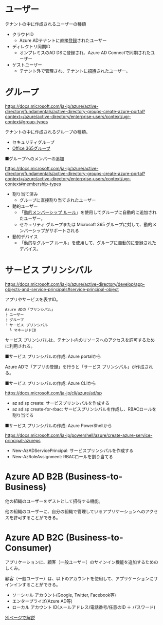 
# ユーザー

テナントの中に作成されるユーザーの種類

- クラウドID
  - Azure ADテナントに直接[登録](https://docs.microsoft.com/ja-jp/azure/active-directory/fundamentals/add-users-azure-active-directory?context=/azure/active-directory/enterprise-users/context/ugr-context)されたユーザー
- ディレクトリ同期ID
  - オンプレミスのAD DSに登録され、Azure AD Connectで同期されたユーザー
- ゲストユーザー
  - テナント外で管理され、テナントに[招待](https://docs.microsoft.com/ja-jp/azure/active-directory/external-identities/b2b-quickstart-add-guest-users-portal)されたユーザー。


# グループ

https://docs.microsoft.com/ja-jp/azure/active-directory/fundamentals/active-directory-groups-create-azure-portal?context=/azure/active-directory/enterprise-users/context/ugr-context#group-types

テナントの中に作成されるグループの種類。

- セキュリティグループ
- [Office 365グループ](https://docs.microsoft.com/ja-jp/microsoft-365/admin/create-groups/office-365-groups?view=o365-worldwide)


■グループへのメンバーの追加

https://docs.microsoft.com/ja-jp/azure/active-directory/fundamentals/active-directory-groups-create-azure-portal?context=/azure/active-directory/enterprise-users/context/ugr-context#membership-types

- 割り当て済み
  - グループに直接割り当てされたユーザー
- 動的ユーザー
  - 「[動的メンバーシップ ルール](https://docs.microsoft.com/ja-jp/azure/active-directory/enterprise-users/groups-create-rule)」を使用してグループに自動的に追加されたユーザー。
  - セキュリティ グループまたは Microsoft 365 グループに対して、動的メンバーシップがサポートされる
- 動的デバイス
  - 「動的なグループ ルール」を使用して、グループに自動的に登録されたデバイス。

# サービス プリンシパル

https://docs.microsoft.com/ja-jp/azure/active-directory/develop/app-objects-and-service-principals#service-principal-object

アプリやサービスを表すID。

```
Azure ADの「プリンシパル」
├ ユーザー
├ グループ
└ サービス プリンシパル
  └ マネージドID
```

サービス プリンシパルは、テナント内のリソースへのアクセスを許可するために利用される。

■サービス プリンシパルの作成: Azure portalから

Azure ADで「アプリの登録」を行うと「サービス プリンシパル」が作成される。

■サービス プリンシパルの作成: Azure CLIから

https://docs.microsoft.com/ja-jp/cli/azure/ad/sp

- az ad sp create: サービスプリンシパルを作成する
- az ad sp create-for-rbac: サービスプリンシパルを作成し、RBACロールを割り当てる

■サービス プリンシパルの作成: Azure PowerShellから

https://docs.microsoft.com/ja-jp/powershell/azure/create-azure-service-principal-azureps

- New-AzADServicePrincipal: サービスプリンシパルを作成する
- New-AzRoleAssignment: RBACロールを割り当てる

# Azure AD B2B (Business-to-Business)

他の組織のユーザーをゲストとして招待する機能。

他の組織のユーザーに、自分の組織で管理しているアプリケーションへのアクセスを許可することができる。

# Azure AD B2C (Business-to-Consumer)

アプリケーションに、顧客（一般ユーザー）のサインイン機能を追加するためのしくみ。

顧客（一般ユーザー）は、以下のアカウントを使用して、アプリケーションにサインインすることができる。

- ソーシャル アカウント(Google, Twitter, Facebook等)
- エンタープライズ(Azure AD等)
- ローカル アカウント ID(メールアドレス/電話番号/任意のID ＋ パスワード) 

[別ページで解説](mod01-aad-b2c.md)

